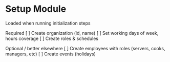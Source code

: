 # Setup Module

Loaded when running initialization steps

Required
[ ] Create organization (id, name)
[ ] Set working days of week, hours coverage
[ ] Create roles & schedules

Optional / better elsewhere
[ ] Create employees with roles (servers, cooks, managers, etc)
[ ] Create events (holidays)
